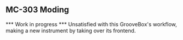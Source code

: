 ## MC-303 Moding ##
*** Work in progress ***
Unsatisfied with this GrooveBox's workflow, making a new instrument by taking over its frontend.

